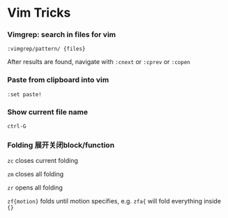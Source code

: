 # Vim Tricks

### Vimgrep: search in files for vim

```vim
:vimgrep/pattern/ {files}
```
After results are found, navigate with `:cnext` or `:cprev` or `:copen`


### Paste from clipboard into vim

```vim
:set paste!
```

### Show current file name
```vim
ctrl-G
```

### Folding 展开关闭block/function
`zc` closes current folding

`zm` closes all folding

`zr` opens all folding

`zf{motion}` folds until motion specifies, e.g. `zfa{` will fold everything inside `{}`

